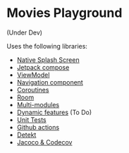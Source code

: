 # Movies Playground
(Under Dev)

Uses the following libraries:
- [Native Splash Screen]
- [Jetpack compose]
- [ViewModel]
- [Navigation component]
- [Coroutines]
- [Room]
- [Multi-modules]
- [Dynamic features] (To Do)
- [Unit Tests]
- [Github actions]
- [Detekt]
- [Jacoco & Codecov]

[Native Splash Screen]: <https://developer.android.com/guide/topics/ui/splash-screen>
[Jetpack compose]: <https://developer.android.com/jetpack/compose>
[ViewModel]: <https://developer.android.com/topic/libraries/architecture/viewmodel>
[Navigation component]: <https://developer.android.com/guide/navigation/navigation-getting-started>
[Coroutines]: <https://developer.android.com/kotlin/coroutines>
[Multi-modules]: <https://medium.com/google-developer-experts/modularizing-android-applications-9e2d18f244a0>
[Dynamic features]: <https://developer.android.com/guide/playcore/feature-delivery>
[Unit Tests]: <https://developer.android.com/training/testing/fundamentals>
[Github actions]: <https://github.com/features/actions>
[Detekt]: <https://github.com/detekt/detekt>
[Room]: <https://developer.android.com/training/data-storage/room>
[Jacoco & Codecov]: <https://about.codecov.io/>